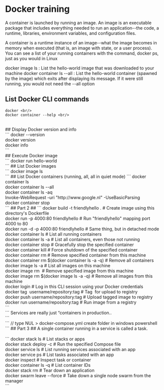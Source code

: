  # Docker training 
 
A container is launched by running an image. An image is an executable package that includes everything needed to run an application--the code,
 a runtime, libraries, environment variables, and configuration files.
 
A container is a runtime instance of an image--what the image becomes in memory when executed (that is, an image with state, or a user process).
 You can see a list of your running containers with the command, docker ps,
 just as you would in Linux
 
 docker image ls : List the hello-world image that was downloaded to your machine
 docker container ls --all : List the hello-world container (spawned by the image) which exits after displaying its message. If it were still running, you would not need the --all option
 
 ## List Docker CLI commands <br/>
 ```
docker <br/>
docker container --help <br/>
```
<br/>
## Display Docker version and info <br/>
```
docker --version <br/>
docker version <br/>
docker info <br/>
```
<br/>
## Execute Docker image <br/>
```
docker run hello-world <br/>
```
## List Docker images <br/>
```
docker image ls <br/>
```
## List Docker containers (running, all, all in quiet mode)
```
docker container ls <br/>
docker container ls --all <br/>
docker container ls -aq <br/>
Invoke-WebRequest -uri "http://www.google.nl" -UseBasicParsing	 <br/>
docker container stop <Container NAME or ID> <br/>
```
## Part 2  ##
```
docker build -t friendlyhello .  # Create image using this directory's Dockerfile<br/>
docker run -p 4000:80 friendlyhello  # Run "friendlyhello" mapping port 4000 to 80<br/>
docker run -d -p 4000:80 friendlyhello         # Same thing, but in detached mode<br/>
docker container ls                                # List all running containers<br/>
docker container ls -a             # List all containers, even those not running <br/>
docker container stop <hash>           # Gracefully stop the specified container <br/>
docker container kill <hash>         # Force shutdown of the specified container <br/>
docker container rm <hash>        # Remove specified container from this machine <br/>
docker container rm $(docker container ls -a -q)         # Remove all containers <br/>
docker image ls -a                             # List all images on this machine <br/>
docker image rm <image id>            # Remove specified image from this machine <br/>
docker image rm $(docker image ls -a -q)   # Remove all images from this machine <br/>
docker login             # Log in this CLI session using your Docker credentials <br/>
docker tag <image> username/repository:tag  # Tag <image> for upload to registry <br/>
docker push username/repository:tag            # Upload tagged image to registry <br/>
docker run username/repository:tag                   # Run image from a registry <br/>
```
<br/>
```
Services are really just “containers in production..<br/>
```
<br/>
```
// type NUL > docker-compose.yml  create folder in windows powershell <br/>
```
## Part 3 ## 
A single container running in a service is called a task. <br/> 
<br/>
```
docker stack ls                                            # List stacks or apps <br/>
docker stack deploy -c <composefile> <appname>  # Run the specified Compose file <br/>
docker service ls                 # List running services associated with an app <br/>
docker service ps <service>                  # List tasks associated with an app <br/>
docker inspect <task or container>                   # Inspect task or container <br/>
docker container ls -q                                      # List container IDs <br/>
docker stack rm <appname>                             # Tear down an application <br/>
docker swarm leave --force      # Take down a single node swarm from the manager <br/>
```
